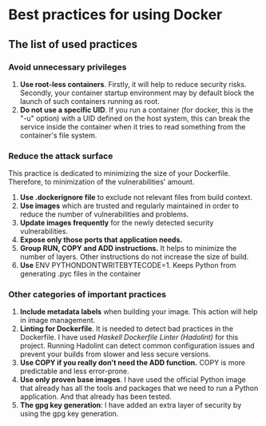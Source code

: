 # Best practices for using Docker

## The list of used practices

### Avoid unnecessary privileges

1. **Use root-less containers**. Firstly, it will
help to reduce security risks. Secondly, your
container startup environment may by default block
the launch of such containers running as root.
1. **Do not use a specific UID**. If you run a
container (for docker, this is the "-u" option) with a
UID defined on the host system, this can break the
service inside the container when it tries to read
something from the container's file system.

### Reduce the attack surface

This practice is dedicated to minimizing the size of
your Dockerfile. Therefore, to minimization of the
vulnerabilities' amount.

1. **Use .dockerignore file** to exclude not relevant
files from build context.
1. **Use images** which are trusted and regularly
maintained in order to reduce the number of
vulnerabilities and problems.
1. **Update images frequently** for the newly
detected security vulnerabilities.
1. **Expose only those ports that application needs.**
1. **Group RUN, COPY and ADD instructions.** It helps
to minimize the number of layers. Other instructions
do not increase the size of build.
1. **Use** ENV PYTHONDONTWRITEBYTECODE=1. Keeps Python from
generating .pyc files in the container

### Other categories of important practices

1. **Include metadata labels** when building your image. This action will help\
in image management.
1. **Linting for Dockerfile**. It is needed to detect
bad practices in the Dockerfile. I have used *Haskell
Dockerfile Linter (Hadolint)* for this project.
Running Hadolint can detect common configuration
issues and prevent your builds from slower and less secure versions.
1. **Use COPY if you really don't need the ADD function.**
COPY is more predictable and less error-prone.
1. **Use only proven base images**. I have used the
official Python image that already has all the tools
and packages that we need to run a Python
application. And that already has been tested.
1. **The gpg key generation**: I have added an extra layer of security by using
the gpg key generation.
